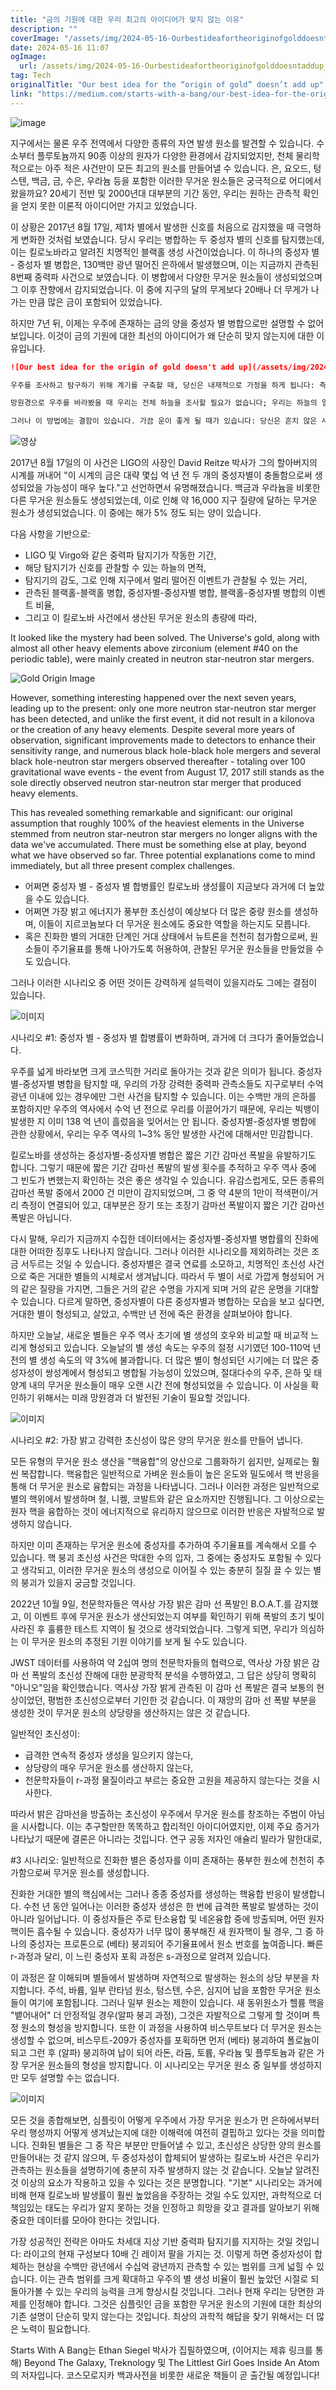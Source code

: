```yaml
---
title: "금의 기원에 대한 우리 최고의 아이디어가 맞지 않는 이유"
description: ""
coverImage: "/assets/img/2024-05-16-Ourbestideafortheoriginofgolddoesntaddup_0.png"
date: 2024-05-16 11:07
ogImage: 
  url: /assets/img/2024-05-16-Ourbestideafortheoriginofgolddoesntaddup_0.png
tag: Tech
originalTitle: "Our best idea for the “origin of gold” doesn’t add up"
link: "https://medium.com/starts-with-a-bang/our-best-idea-for-the-origin-of-gold-doesnt-add-up-cee699901003"
---
```




![image](/assets/img/2024-05-16-Ourbestideafortheoriginofgolddoesntaddup_0.png)

지구에서는 물론 우주 전역에서 다양한 종류의 자연 발생 원소를 발견할 수 있습니다. 수소부터 플루토늄까지 90종 이상의 원자가 다양한 환경에서 감지되었지만, 천체 물리학적으로는 아주 적은 사건만이 모든 최고의 원소를 만들어낼 수 있습니다. 은, 요오드, 텅스텐, 백금, 금, 수은, 우라늄 등을 포함한 이러한 무거운 원소들은 궁극적으로 어디에서 왔을까요? 20세기 전반 및 2000년대 대부분의 기간 동안, 우리는 원하는 관측적 확인을 얻지 못한 이론적 아이디어만 가지고 있었습니다.

이 상황은 2017년 8월 17일, 제1차 별에서 발생한 신호를 처음으로 감지했을 때 극명하게 변화한 것처럼 보였습니다. 당시 우리는 병합하는 두 중성자 별의 신호를 탐지했는데, 이는 킬로노바라고 알려진 치명적인 블랙홀 생성 사건이었습니다. 이 하나의 중성자 별 - 중성자 별 병합은, 130백만 광년 떨어진 은하에서 발생했으며, 이는 지금까지 관측된 8번째 중력파 사건으로 보였습니다. 이 병합에서 다양한 무거운 원소들이 생성되었으며 그 이후 잔향에서 감지되었습니다. 이 중에 지구의 달의 무게보다 20배나 더 무게가 나가는 만큼 많은 금이 포함되어 있었습니다.

하지만 7년 뒤, 이제는 우주에 존재하는 금의 양을 중성자 별 병합으로만 설명할 수 없어 보입니다. 이것이 금의 기원에 대한 최선의 아이디어가 왜 단순히 맞지 않는지에 대한 이유입니다.



```markdown
![Our best idea for the origin of gold doesn't add up](/assets/img/2024-05-16-Ourbestideafortheoriginofgolddoesntaddup_1.png)

우주를 조사하고 탐구하기 위해 계기를 구축할 때, 당신은 내재적으로 가정을 하게 됩니다: 측정 가능한 우주의 일부 (시간과 공간 양쪽의)에 대해 관측한 것이 우주의 광활함에 있는 것의 전체 모습에 대한 좋은 대리자라는 것입니다.

망원경으로 우주를 바라봤을 때 우리는 전체 하늘을 조사할 필요가 없습니다; 우리는 하늘의 일부를 조사하고, 그 영역에서 관찰한 것을 기반으로 다른 곳에서의 물체의 전체 모집단에 대한 추론을 내립니다. 마찬가지로, 충분한 기간 동안 상당한 공간 영역을 관찰함으로써 — 예를 들어, 8시간 46분 같은 — 우리는 우리의 데이터를 수집한 시간 동안의 관측된 사건 속도를 단순히 연장하여 우리가 더 긴 시간대에 예상해 볼 수 있습니다, 예를 들어 수년, 수십 년, 수세기 또는 천년.

그러나 이 방법에는 결함이 있습니다. 가끔 운이 좋게 될 때가 있습니다: 당신은 흔치 않은 사건이나 물체를 보게 되는데, 그것은 바로 그 순간과 장소에 적합히 관측하게 된 결과이기 때문에 그런 사건들이 얼마나 자주 발생하는 것인지를 크게 과대 평가할 수 있습니다. 때때로 운이 나쁘게 될 때가 있습니다: 비교적 흔한 사건이나 물체를 놓칠 수 있는데, 그것은 그런 사건이나 물체를 찾지 못했던 지정된 장소와 시간을 보고 있기 때문입니다. 잠재적 편향을 고려하기 위해서는 더 나은, 더 포괄적인 데이터가 필요합니다.
```



![영상](/assets/img/2024-05-16-Ourbestideafortheoriginofgolddoesntaddup_2.png)

2017년 8월 17일의 이 사건은 LIGO의 사장인 David Reitze 박사가 그의 할아버지의 시계를 꺼내어 "이 시계의 금은 대략 몇십 억 년 전 두 개의 중성자별이 충돌함으로써 생성되었을 가능성이 매우 높다."고 선언하면서 유명해졌습니다. 백금과 우라늄을 비롯한 다른 무거운 원소들도 생성되었는데, 이로 인해 약 16,000 지구 질량에 달하는 무거운 원소가 생성되었습니다. 이 중에는 해가 5% 정도 되는 양이 있습니다. 

다음 사항을 기반으로:

- LIGO 및 Virgo와 같은 중력파 탐지기가 작동한 기간,
- 해당 탐지기가 신호를 관찰할 수 있는 하늘의 면적,
- 탐지기의 감도, 그로 인해 지구에서 멀리 떨어진 이벤트가 관찰될 수 있는 거리,
- 관측된 블랙홀-블랙홀 병합, 중성자별-중성자별 병합, 블랙홀-중성자별 병합의 이벤트 비율,
- 그리고 이 킬로노바 사건에서 생산된 무거운 원소의 총량에 따라,



It looked like the mystery had been solved. The Universe's gold, along with almost all other heavy elements above zirconium (element #40 on the periodic table), were mainly created in neutron star-neutron star mergers.

![Gold Origin Image](/assets/img/2024-05-16-Ourbestideafortheoriginofgolddoesntaddup_3.png)

However, something interesting happened over the next seven years, leading up to the present: only one more neutron star-neutron star merger has been detected, and unlike the first event, it did not result in a kilonova or the creation of any heavy elements. Despite several more years of observation, significant improvements made to detectors to enhance their sensitivity range, and numerous black hole-black hole mergers and several black hole-neutron star mergers observed thereafter - totaling over 100 gravitational wave events - the event from August 17, 2017 still stands as the sole directly observed neutron star-neutron star merger that produced heavy elements.

This has revealed something remarkable and significant: our original assumption that roughly 100% of the heaviest elements in the Universe stemmed from neutron star-neutron star mergers no longer aligns with the data we've accumulated. There must be something else at play, beyond what we have observed so far. Three potential explanations come to mind immediately, but all three present complex challenges.



- 어쩌면 중성자 별 - 중성자 별 합병률인 킬로노바 생성률이 지금보다 과거에 더 높았을 수도 있습니다.
- 어쩌면 가장 밝고 에너지가 풍부한 초신성이 예상보다 더 많은 중량 원소를 생성하며, 이들이 지르코늄보다 더 무거운 원소에도 중요한 역할을 하는지도 모릅니다.
- 혹은 진화한 별의 거대한 단계인 거대 상태에서 뉴트론을 천천히 첨가함으로써, 원소들이 주기율표를 통해 나아가도록 허용하여, 관찰된 무거운 원소들을 만들었을 수도 있습니다.

그러나 이러한 시나리오 중 어떤 것이든 강력하게 설득력이 있을지라도 그에는 결점이 있습니다.

![이미지](/assets/img/2024-05-16-Ourbestideafortheoriginofgolddoesntaddup_4.png)

시나리오 #1: 중성자 별 - 중성자 별 합병률이 변화하며, 과거에 더 크다가 줄어들었습니다.



우주를 넓게 바라보면 크게 코스믹한 거리로 돌아가는 것과 같은 의미가 됩니다. 중성자별-중성자별 병합을 탐지할 때, 우리의 가장 강력한 중력파 관측소들도 지구로부터 수억 광년 이내에 있는 경우에만 그런 사건을 탐지할 수 있습니다. 이는 수백만 개의 은하를 포함하지만 우주의 역사에서 수억 년 전으로 우리를 이끌어가기 때문에, 우리는 빅뱅이 발생한 지 이미 138 억 년이 흘렀음을 잊어서는 안 됩니다. 중성자별-중성자별 병합에 관한 상황에서, 우리는 우주 역사의 1~3% 동안 발생한 사건에 대해서만 민감합니다.

킬로노바를 생성하는 중성자별-중성자별 병합은 짧은 기간 감마선 폭발을 유발하기도 합니다. 그렇기 때문에 짧은 기간 감마선 폭발의 발생 횟수를 추적하고 우주 역사 중에 그 빈도가 변했는지 확인하는 것은 좋은 생각일 수 있습니다. 유감스럽게도, 모든 종류의 감마선 폭발 중에서 2000 건 미만이 감지되었으며, 그 중 약 4분의 1만이 적색편이/거리 측정이 연결되어 있고, 대부분은 장기 또는 초장기 감마선 폭발이지 짧은 기간 감마선 폭발은 아닙니다.

다시 말해, 우리가 지금까지 수집한 데이터에서는 중성자별-중성자별 병합률의 진화에 대한 어떠한 징후도 나타나지 않습니다. 그러나 이러한 시나리오를 제외하려는 것은 조금 서두르는 것일 수 있습니다. 중성자별은 결국 연료를 소모하고, 치명적인 초신성 사건으로 죽은 거대한 별들의 시체로서 생겨납니다. 따라서 두 별이 서로 가깝게 형성되어 거의 같은 질량을 가지면, 그들은 거의 같은 수명을 가지게 되며 거의 같은 운명을 기대할 수 있습니다. 다르게 말하면, 중성자별이 다른 중성자별과 병합하는 모습을 보고 싶다면, 거대한 별이 형성되고, 살았고, 수백만 년 전에 죽은 환경을 살펴보아야 합니다.



하지만 오늘날, 새로운 별들은 우주 역사 초기에 별 생성의 호우와 비교할 때 비교적 느리게 형성되고 있습니다. 오늘날의 별 생성 속도는 우주의 절정 시기였던 100-110억 년 전의 별 생성 속도의 약 3%에 불과합니다. 더 많은 별이 형성되던 시기에는 더 많은 중성자성이 쌍성계에서 형성되고 병합될 가능성이 있었으며, 절대다수의 우주, 은하 및 태양계 내의 무거운 원소들이 매우 오랜 시간 전에 형성되었을 수 있습니다. 이 사실을 확인하기 위해서는 미래 망원경과 더 발전된 기술이 필요할 것입니다.

![이미지](/assets/img/2024-05-16-Ourbestideafortheoriginofgolddoesntaddup_6.png)

시나리오 #2: 가장 밝고 강력한 초신성이 많은 양의 무거운 원소를 만들어 냅니다.

모든 유형의 무거운 원소 생산을 "핵융합"의 양산으로 그룹화하기 쉽지만, 실제로는 훨씬 복잡합니다. 핵융합은 일반적으로 가벼운 원소들이 높은 온도와 밀도에서 핵 반응을 통해 더 무거운 원소로 융합되는 과정을 나타냅니다. 그러나 이러한 과정은 일반적으로 별의 핵위에서 발생하며 철, 니켈, 코발트와 같은 요소까지만 진행됩니다. 그 이상으로는 원자 핵을 융합하는 것이 에너지적으로 유리하지 않으므로 이러한 반응은 자발적으로 발생하지 않습니다.



하지만 이미 존재하는 무거운 원소에 중성자를 추가하여 주기율표를 계속해서 오를 수 있습니다. 핵 붕괴 초신성 사건은 막대한 수의 입자, 그 중에는 중성자도 포함될 수 있다고 생각되고, 이러한 무거운 원소의 생성으로 이어질 수 있는 충분히 질질 끌 수 있는 별의 붕괴가 있을지 궁금할 것입니다.

2022년 10월 9일, 천문학자들은 역사상 가장 밝은 감마 선 폭발인 B.O.A.T.를 감지했고, 이 이벤트 후에 무거운 원소가 생산되었는지 여부를 확인하기 위해 폭발의 초기 빛이 사라진 후 훌륭한 테스트 지역이 될 것으로 생각되었습니다. 그렇게 되면, 우리가 의심하는 이 무거운 원소의 추정된 기원 이야기를 보게 될 수도 있습니다.

JWST 데이터를 사용하여 약 2십여 명의 천문학자들의 협력으로, 역사상 가장 밝은 감마 선 폭발의 초신성 잔해에 대한 분광학적 분석을 수행하였고, 그 답은 상당히 명확히 "아니오"임을 확인했습니다. 역사상 가장 밝게 관측된 이 감마 선 폭발은 결국 보통의 현상이었던, 평범한 초신성으로부터 기인한 것 같습니다. 이 재앙의 감마 선 폭발 부분을 생성한 것이 무거운 원소의 상당량을 생산하지는 않은 것 같습니다.



일반적인 초신성이:

- 급격한 연속적 중성자 생성을 일으키지 않는다,
- 상당량의 매우 무거운 원소를 생산하지 않는다,
- 천문학자들이 r-과정 물질이라고 부르는 중요한 고원을 제공하지 않는다는 것을 시사한다.

따라서 밝은 감마선을 방출하는 초신성이 우주에서 무거운 원소를 창조하는 주범이 아님을 시사합니다. 이는 추구할만한 똑똑하고 합리적인 아이디어였지만, 이제 주요 증거가 나타났기 때문에 결론은 아니라는 것입니다. 연구 공동 저자인 애슐리 빌라가 말한대로,



#3 시나리오: 일반적으로 진화한 별은 중성자를 이미 존재하는 풍부한 원소에 천천히 추가함으로써 무거운 원소를 생성합니다.

진화한 거대한 별의 핵심에서는 그러나 종종 중성자를 생성하는 핵융합 반응이 발생합니다. 수천 년 동안 일어나는 이러한 중성자 생성은 한 번에 급격한 폭발로 발생하는 것이 아니라 일어납니다. 이 중성자들은 주로 탄소융합 및 네온융합 중에 방출되며, 어떤 원자핵이든 흡수될 수 있습니다. 중성자가 너무 많이 풍부해진 새 원자핵이 될 경우, 그 중 하나의 중성자는 프로톤으로 (베타) 붕괴되어 주기율표에서 원소 번호를 높여줍니다. 빠른 r-과정과 달리, 이 느린 중성자 포획 과정은 s-과정으로 알려져 있습니다.

이 과정은 잘 이해되며 별들에서 발생하며 자연적으로 발생하는 원소의 상당 부분을 차지합니다. 주석, 바륨, 일부 란타넘 원소, 텅스텐, 수은, 심지어 납을 포함한 무거운 원소들이 여기에 포함됩니다. 그러나 일부 원소는 제한이 있습니다. 새 동위원소가 헬륨 핵을 "뱉어내어" 더 안정적일 경우(알파 붕괴 과정), 그것은 자발적으로 그렇게 할 것이며 특정 원소의 형성을 방지합니다. 또한 이 과정을 사용하여 비스무트보다 더 무거운 원소는 생성할 수 없으며, 비스무트-209가 중성자를 포획하면 먼저 (베타) 붕괴하여 폴로늄이 되고 그런 후 (알파) 붕괴하여 납이 되어 라돈, 라듐, 토륨, 우라늄 및 플루토늄과 같은 가장 무거운 원소들의 형성을 방지합니다. 이 시나리오는 무거운 원소 중 일부를 생성하지만 모두 설명할 수는 없습니다.

![이미지](/assets/img/2024-05-16-Ourbestideafortheoriginofgolddoesntaddup_9.png)



모든 것을 종합해보면, 심플릿이 어떻게 우주에서 가장 무거운 원소가 먼 은하에서부터 우리 행성까지 어떻게 생겨났는지에 대한 이해력에 여전히 결핍하고 있다는 것을 의미합니다. 진화된 별들은 그 중 작은 부분만 만들어낼 수 있고, 초신성은 상당한 양의 원소를 만들어내는 것 같지 않으며, 두 중성자성이 합체되어 발생하는 킬로노바 사건은 우리가 관측하는 원소들을 설명하기에 충분히 자주 발생하지 않는 것 같습니다. 오늘날 알려진 것 이상의 요소가 작용하고 있을 수 있다는 것은 분명합니다. "기본" 시나리오는 과거에 비해 현재 킬로노바 발생률이 훨씬 높았음을 주장하는 것일 수도 있지만, 과학적으로 더 책임있는 태도는 우리가 알지 못하는 것을 인정하고 희망을 갖고 결과를 알아보기 위해 중요한 데이터를 모아야 한다는 것입니다.

가장 성공적인 전략은 아마도 차세대 지상 기반 중력파 탐지기를 지지하는 것일 것입니다: 라이고의 현재 구성보다 10배 긴 레이저 팔을 가지는 것. 이렇게 하면 중성자성이 합체하는 현상을 수백만 광년에서 수십억 광년까지 관측할 수 있는 범위를 크게 넓힐 수 있습니다. 이는 관측 범위를 크게 확대하고 우주의 별 생성 비율이 훨씬 높았던 시절로 되돌아가볼 수 있는 우리의 능력을 크게 향상시킬 것입니다. 그러나 현재 우리는 당면한 과제를 인정해야 합니다. 그것은 심플릿인 금을 포함한 무거운 원소의 기원에 대한 최상의 기존 설명이 단순히 맞지 않는다는 것입니다. 최상의 과학적 해답을 찾기 위해서는 더 많은 노력이 필요합니다.

Starts With A Bang는 Ethan Siegel 박사가 집필하였으며, (이어지는 제휴 링크를 통해) Beyond The Galaxy, Treknology 및 The Littlest Girl Goes Inside An Atom의 저자입니다. 코스모로지카 백과사전을 비롯한 새로운 책들이 곧 출간될 예정입니다!